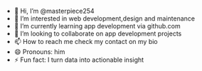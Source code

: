 - 👋 Hi, I’m @masterpiece254
- 👀 I’m interested in web development,design and maintenance
- 🌱 I’m currently learning app development via github.com
- 💞️ I’m looking to collaborate on app development projects
- 📫 How to reach me check my contact on my bio 
- 😄 Pronouns: him
- ⚡ Fun fact: I turn data into actionable insight 

<!---
masterpiece254/masterpiece254 is a ✨ special ✨ repository because its `README.md` (this file) appears on your GitHub profile.
You can click the Preview link to take a look at your changes.
--->
